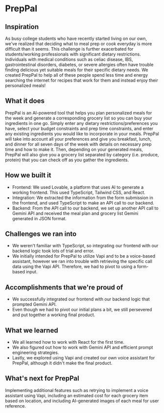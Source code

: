 # PrepPal

## Inspiration

As busy college students who have recently started living on our own, we've realized that deciding what to meal prep or cook everyday is more difficult than it seems. This challenge is further exacerbated for students/working professionals with significant dietary restrictions. Individuals with medical conditions such as celiac disease, IBS, gastrointestinal disorders, diabetes, or severe allergies often have trouble finding delicious yet suitable meals for their specific dietary needs. We created PrepPal to help all of these people spend less time and energy searching the internet for recipes that work for them and instead enjoy their personalized meals!
 
## What it does

PrepPal is an AI-powered tool that helps you plan personalized meals for the week and generate a corresponding grocery list so you can buy your ingredients in one go. Simply enter any dietary restrictions/preferences you have, select your budget constraints and prep time constraints, and enter any existing ingredients you would like to incorporate in your meals. PrepPal will take into account all your preferences and give you breakfast, lunch, and dinner for all seven days of the week with details on necessary prep time and how to make it. Then, depending on your generated meals, PrepPal will also give you a grocery list separated by category (i.e. produce, protein) that you can check off as you gather the ingredients.

## How we built it

- Frontend: We used Lovable, a platform that uses AI to generate a working frontend. This used TypeScript, Tailwind CSS, and React.
- Integration: We extracted the information from the form submission in the frontend, and used TypeScript to make an API call to our backend.
- Backend: From the API call to our backend, we set up another API call to Gemini API and received the meal plan and grocery list Gemini generated in JSON format.

## Challenges we ran into
- We weren't familiar with TypeScript, so integrating our frontend with our backend logic took lots of trial and error.
- We initially intended for PrepPal to utilize Vapi and to be a voice-based assistant, however we ran into trouble with retrieving the specific call data using the Vapi API. Therefore, we had to pivot to using a form-based input.

## Accomplishments that we're proud of
- We successfully integrated our frontend with our backend logic that prompted Gemini API.
- Even though we had to pivot our initial plans a bit, we still persevered and put together a working final product.

## What we learned
- We all learned how to work with React for the first time.
- We also figured out how to work with Gemini API and efficient prompt engineering strategies.
- Lastly, we explored using Vapi and created our own voice assistant for PrepPal, although it didn't make the final product.

## What's next for PrepPal
Implementing additional features such as retrying to implement a voice assistant using Vapi, including an estimated cost for each grocery item based on location, and including AI-generated images of each meal for user reference.
